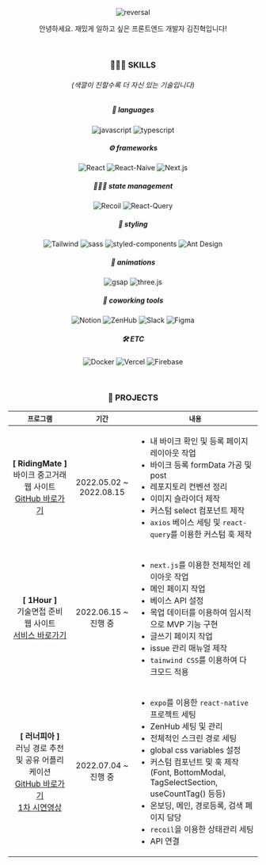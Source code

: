 <div align="center">

![reversal](https://capsule-render.vercel.app/api?type=cylinder&text=KMJNNHYK&fontAlign=50&fontSize=90&color=FF9436&height=250&desc=😄행복해thㅓ%20웃는%20게%20아니라%20웃어thㅓ%20행복한%20겁니다%20😄&descAlignY=70&descSize=15)

<p>안녕하세요. 재밌게 일하고 싶은 프론트엔드 개발자 김진혁입니다!</p>&nbsp;

### 🧑🏽‍🔧 SKILLS
###### (색깔이 진할수록 더 자신 있는 기술입니다)
##### 💬 languages
![javascript](https://img.shields.io/badge/javascript-FF8224.svg?&style=for-the-badge&textColor=black&logo=javascript&logoColor=javascript)
![typescript](https://img.shields.io/badge/typescript-FFA648.svg?&style=for-the-badge&logo=typescript&logoColor=typescript)

##### ⚙️ frameworks
![React](https://img.shields.io/badge/React.js-ED4C00.svg?&style=for-the-badge&logo=React&logoColor=React)
![React-Naive](https://img.shields.io/badge/react%20native-FFB85A.svg?&style=for-the-badge&logo=React&logoColor=React-Native)
![Next.js](https://img.shields.io/badge/next.js-FFB85A.svg?&style=for-the-badge&logo=Next.js&logoColor=Next.js)

##### 👨🏽‍💻 state management
![Recoil](https://img.shields.io/badge/recoil-FF8224.svg?&style=for-the-badge&logoColor=black)
![React-Query](https://img.shields.io/badge/react%20query-FF8224.svg?&style=for-the-badge&logo=React&20Query&logoColor=React-Query)

##### 🎨 styling
![Tailwind](https://img.shields.io/badge/tailwind-FF8224.svg?&style=for-the-badge&logo=Tailwind%20CSS&logoColor=Tailwind)
![sass](https://img.shields.io/badge/sass-ED4C00.svg?&style=for-the-badge&logo=sass&logoColor=sass)
![styled-components](https://img.shields.io/badge/styled%20components-ED4C00.svg?&style=for-the-badge&logo=styled-components&logoColor=styled-components)
![Ant Design](https://img.shields.io/badge/Ant%20Design-FF8224.svg?&style=for-the-badge&logo=Ant-Design&logoColor=Ant-Design)

##### 🎥 animations
![gsap](https://img.shields.io/badge/gsap-FFFFA2.svg?&style=for-the-badge&logo=GreenSock&logoColor=gsap)
![three.js](https://img.shields.io/badge/three.js-FFB85A.svg?&style=for-the-badge&logo=three.js&logoColor=three.js)

##### 🏢 coworking tools
![Notion](https://img.shields.io/badge/Notion-FF8224.svg?&style=for-the-badge&logo=Notion&logoColor=Notion)
![ZenHub](https://img.shields.io/badge/ZenHub-FFA648.svg?&style=for-the-badge&logoColor=Zenhub)
![Slack](https://img.shields.io/badge/Slack-FF8224.svg?&style=for-the-badge&logo=Slack&logoColor=Slack)
![Figma](https://img.shields.io/badge/Figma-FFFFA2.svg?&style=for-the-badge&logo=Figma&logoColor=Figma)

##### 🛠 ETC
![Docker](https://img.shields.io/badge/Docker-FFFFA2.svg?&style=for-the-badge&logo=Docker&logoColor=Docker)
![Vercel](https://img.shields.io/badge/Vercel-FFFFA2.svg?&style=for-the-badge&logo=Vercel&logoColor=Vercel)
![Firebase](https://img.shields.io/badge/Firebase-FF8224.svg?&style=for-the-badge&logo=Firebase&logoColor=Firebase)

<br/>

### 🚩 PROJECTS

|`프로그램`|`기간`|`내용`|
|:-------:|:--------:|--------------|
|**[ RidingMate ]**<br/>바이크 중고거래 웹 사이트<br/>[GitHub 바로가기](https://github.com/RidingMate/RidingMate-FrontEnd)|2022.05.02 ~ 2022.08.15|<ul><li>내 바이크 확인 및 등록 페이지 레이아웃 작업</li><li>바이크 등록 formData 가공 및 post</li><li>레포지토리 컨벤션 정리</li><li>이미지 슬라이더 제작</li><li>커스텀 select 컴포넌트 제작</li><li>`axios` 베이스 세팅 및 `react-query`를 이용한 커스텀 훅 제작</li></ul>|
|**[ 1Hour ]**<br/>기술면접 준비 웹 사이트<br/>[서비스 바로가기](https://1hour-front-g0ao8v9hs-de-yobalja.vercel.app/)|2022.06.15 ~ 진행 중|<ul><li>`next.js`를 이용한 전체적인 레이아웃 작업</li><li>메인 페이지 작업</li><li>베이스 API 설정</li><li>목업 데이터를 이용하여 임시적으로 MVP 기능 구현</li><li>글쓰기 페이지 작업</li><li>issue 관리 매뉴얼 제작</li><li>`tainwind CSS`를 이용하여 다크모드 적용</li></ul>|
|**[ 러너피아 ]**<br/>러닝 경로 추천 및 공유 어플리케이션<br/>[GitHub 바로가기](https://github.com/dnd-side-project/dnd-7th-7-frontend)<br/>[1차 시연영상](https://youtu.be/jPH17o5UZXQ)|2022.07.04 ~ 진행 중|<ul><li>`expo`를 이용한 `react-native` 프로젝트 세팅</li><li>ZenHub 세팅 및 관리</li><li>전체적인 스크린 경로 세팅</li><li>global css variables 설정</li><li>커스텀 컴포넌트 및 훅 제작(Font, BottomModal, TagSelectSection, useCountTag() 등등)</li><li>온보딩, 메인, 경로등록, 검색 페이지 담당</li><li>`recoil`을 이용한 상태관리 세팅</li><li>API 연결</li></ul>|
</div>




